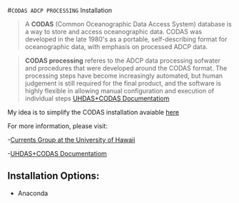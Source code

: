 #``CODAS ADCP PROCESSING`` Installation

>A **CODAS** (Common Oceanographic Data Access System) database is a way to store and access oceanographic data. CODAS was developed in the late 1980's as a portable, self-describing format for oceanographic data, with emphasis on processed ADCP data.

>**CODAS processing** referes to the ADCP data processing sofwater and procedures that were developed around the CODAS format. The processing steps have become increasingly automated, but human judgement is still required for the final product, and the software is highly flexible in allowing manual configuration and execution of individual steps [UHDAS+CODAS Documentatiom](https://currents.soest.hawaii.edu/docs/adcp_doc/)



My idea is to simplify the CODAS installation avaiable [here](https://currents.soest.hawaii.edu/docs/adcp_doc/codas_setup/index.html)     


For more information, please visit:

-[Currents Group at the University of Hawaii](https://currents.soest.hawaii.edu/home/)

-[UHDAS+CODAS Documentatiom](https://currents.soest.hawaii.edu/docs/adcp_doc/)



## Installation Options:
- Anaconda

